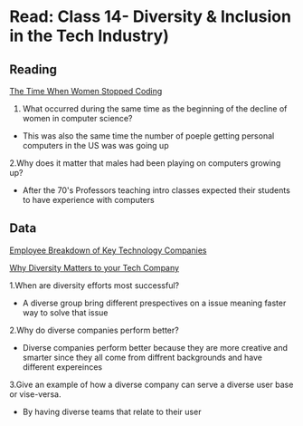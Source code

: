 # Read: Class 14-  Diversity & Inclusion in the Tech Industry)

## Reading

[The Time When Women Stopped Coding](https://www.npr.org/sections/money/2014/10/21/357629765/when-women-stopped-coding)

1. What occurred during the same time as the beginning of the decline of women in computer science?

* This was also the same time the number of poeple getting personal computers in the US was was going up

2.Why does it matter that males had been playing on computers growing up?

* After the 70's Professors teaching intro classes expected their students to have experience with computers

## Data

[Employee Breakdown of Key Technology Companies](https://informationisbeautiful.net/visualizations/diversity-in-tech/)

[Why Diversity Matters to your Tech Company](https://www.usatoday.com/story/tech/columnist/2015/07/21/why-diversity-matters-your-tech-company/30419871/)

1.When are diversity efforts most successful?

* A diverse group bring different prespectives on a issue meaning faster way to solve that issue 

2.Why do diverse companies perform better?

* Diverse companies perform better because they are more creative and smarter since they all come from diffrent backgrounds and have different expereinces

3.Give an example of how a diverse company can serve a diverse user base or vise-versa.

* By having diverse teams that relate to their user
